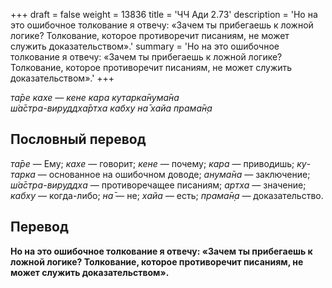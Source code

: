 +++
draft = false
weight = 13836
title = 'ЧЧ Ади 2.73'
description = 'Но на это ошибочное толкование я отвечу: «Зачем ты прибегаешь к ложной логике? Толкование, которое противоречит писаниям, не может служить доказательством».'
summary = 'Но на это ошибочное толкование я отвечу: «Зачем ты прибегаешь к ложной логике? Толкование, которое противоречит писаниям, не может служить доказательством».'
+++

_та̄ре кахе — кене кара кутарка̄нума̄на  
ш́а̄стра-вируддха̄ртха кабху на̄ хайа прама̄н̣а_

## Пословный перевод

_та̄ре_ — Ему; _кахе_ — говорит; _кене_ — почему; _кара_ — приводишь; _ку_\-_тарка_ — основанное на ошибочном доводе; _анума̄на_ — заключение; _ш́а̄стра_\-_вируддха_ — противоречащее писаниям; _артха_ — значение; _кабху_ — когда-либо; _на̄_ — не; _хайа_ — есть; _прама̄н̣а_ — доказательство.

## Перевод

**Но на это ошибочное толкование я отвечу: «Зачем ты прибегаешь к ложной логике? Толкование, которое противоречит писаниям, не может служить доказательством».**
